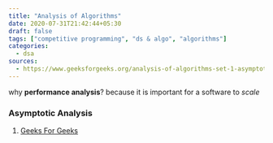 ```yaml
---
title: "Analysis of Algorithms"
date: 2020-07-31T21:42:44+05:30
draft: false
tags: ["competitive programming", "ds & algo", "algorithms"]
categories:
  - dsa
sources:
  - https://www.geeksforgeeks.org/analysis-of-algorithms-set-1-asymptotic-analysis/
---
```


why **performance analysis**? because it is important for a software to
_scale_


### Asymptotic Analysis

1. [Geeks For Geeks](https://www.geeksforgeeks.org/analysis-of-algorithms-set-1-asymptotic-analysis/)
